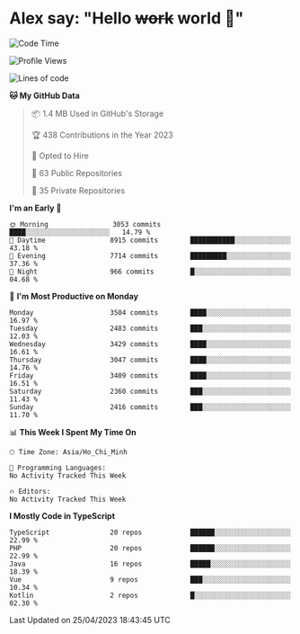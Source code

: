 # Alex say: "Hello ~~work~~ world 🐾"

<!--START_SECTION:waka-->
![Code Time](http://img.shields.io/badge/Code%20Time-839%20hrs%205%20mins-blue)

![Profile Views](http://img.shields.io/badge/Profile%20Views-2-blue)

![Lines of code](https://img.shields.io/badge/From%20Hello%20World%20I%27ve%20Written-41.9%20million%20lines%20of%20code-blue)

**🐱 My GitHub Data** 

> 📦 1.4 MB Used in GitHub's Storage 
 > 
> 🏆 438 Contributions in the Year 2023
 > 
> 💼 Opted to Hire
 > 
> 📜 63 Public Repositories 
 > 
> 🔑 35 Private Repositories 
 > 
**I'm an Early 🐤** 

```text
🌞 Morning                3053 commits        ████░░░░░░░░░░░░░░░░░░░░░   14.79 % 
🌆 Daytime                8915 commits        ███████████░░░░░░░░░░░░░░   43.18 % 
🌃 Evening                7714 commits        █████████░░░░░░░░░░░░░░░░   37.36 % 
🌙 Night                  966 commits         █░░░░░░░░░░░░░░░░░░░░░░░░   04.68 % 
```
📅 **I'm Most Productive on Monday** 

```text
Monday                   3504 commits        ████░░░░░░░░░░░░░░░░░░░░░   16.97 % 
Tuesday                  2483 commits        ███░░░░░░░░░░░░░░░░░░░░░░   12.03 % 
Wednesday                3429 commits        ████░░░░░░░░░░░░░░░░░░░░░   16.61 % 
Thursday                 3047 commits        ████░░░░░░░░░░░░░░░░░░░░░   14.76 % 
Friday                   3409 commits        ████░░░░░░░░░░░░░░░░░░░░░   16.51 % 
Saturday                 2360 commits        ███░░░░░░░░░░░░░░░░░░░░░░   11.43 % 
Sunday                   2416 commits        ███░░░░░░░░░░░░░░░░░░░░░░   11.70 % 
```


📊 **This Week I Spent My Time On** 

```text
🕑︎ Time Zone: Asia/Ho_Chi_Minh

💬 Programming Languages: 
No Activity Tracked This Week

🔥 Editors: 
No Activity Tracked This Week
```

**I Mostly Code in TypeScript** 

```text
TypeScript               20 repos            ██████░░░░░░░░░░░░░░░░░░░   22.99 % 
PHP                      20 repos            ██████░░░░░░░░░░░░░░░░░░░   22.99 % 
Java                     16 repos            █████░░░░░░░░░░░░░░░░░░░░   18.39 % 
Vue                      9 repos             ███░░░░░░░░░░░░░░░░░░░░░░   10.34 % 
Kotlin                   2 repos             █░░░░░░░░░░░░░░░░░░░░░░░░   02.30 % 
```




 Last Updated on 25/04/2023 18:43:45 UTC
<!--END_SECTION:waka-->
